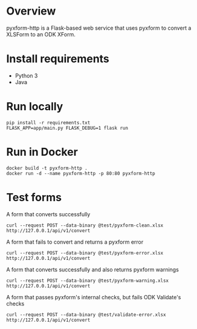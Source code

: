 # Overview
pyxform-http is a Flask-based web service that uses pyxform to convert a XLSForm to an ODK XForm.

# Install requirements
* Python 3
* Java

# Run locally
```
pip install -r requirements.txt
FLASK_APP=app/main.py FLASK_DEBUG=1 flask run
```

# Run in Docker
```
docker build -t pyxform-http .
docker run -d --name pyxform-http -p 80:80 pyxform-http
```

# Test forms

A form that converts successfully
```
curl --request POST --data-binary @test/pyxform-clean.xlsx http://127.0.0.1/api/v1/convert
```

A form that fails to convert and returns a pyxform error
```
curl --request POST --data-binary @test/pyxform-error.xlsx http://127.0.0.1/api/v1/convert
```

A form that converts successfully and also returns pyxform warnings
```
curl --request POST --data-binary @test/pyxform-warning.xlsx http://127.0.0.1/api/v1/convert
```

A form that passes pyxform's internal checks, but fails ODK Validate's checks
```
curl --request POST --data-binary @test/validate-error.xlsx http://127.0.0.1/api/v1/convert
```